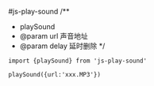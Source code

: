 #js-play-sound
/**
 * playSound
 * @param url       声音地址
 * @param delay     延时删除
 */  

`import {playSound} from 'js-play-sound'`  

`playSound({url:'xxx.MP3'})`
